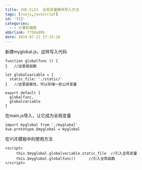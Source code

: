 ```yaml
---
title: VUE-CLI3  全局变量模块导入方法
tags: [vuejs,javascript]
id: '723'
categories:
  - - 计算机编程
abbrlink: 7750a09b
date: 2019-07-22 17:32:20
---
```


新建myglobal.js，这样写入代码

```
function globalfunc () {
}   //这里是函数

let globalvariable = {
  static_file: './static/'
}   //这里是属性，可以存储一些公共变量

export default {
  globalfunc,
  globalvariable
}
```

在main.js导入，让它成为全局变量

```
import myglobal from './myglobal'
Vue.prototype.$myglobal = myglobal
```

在VUE模板中的使用方法

```
<script>
     this.$myglobal.globalvariable.static_file  //引入全局变量
     this.$myglobal.globalfunc()      //引入全局函数
</script>
```